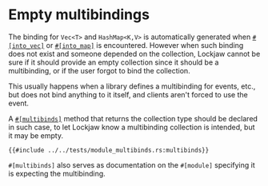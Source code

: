 # Empty multibindings

The binding for `Vec<T>` and `HashMap<K,V>` is automatically generated when [`#[into_vec]`](vec.md)
or [`#[into_map]`](map.md) is encountered. However when such binding does not exist and someone
depended on the collection, Lockjaw cannot be sure if it should provide an empty collection since it
should be a multibinding, or if the user forgot to bind the collection.

This usually happens when a library defines a multibinding for events, etc., but does not bind
anything to it itself, and clients aren't forced to use the event.

A [`#[multibinds]`](https://docs.rs/lockjaw/0.2.0/lockjaw/module_attributes/attr.multibinds.html)
method that returns the collection type should be declared in such case, to let Lockjaw know a
multibinding collection is intended, but it may be empty.

```rust,no_run,noplayground
{{#include ../../tests/module_multibinds.rs:multibinds}}
```

`#[multibinds]` also serves as documentation on the `#[module]` specifying it is expecting the
multibinding.